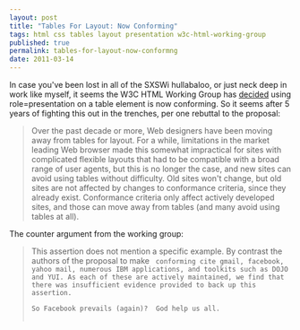 ```yaml
---
layout: post
title: "Tables For Layout: Now Conforming"
tags: html css tables layout presentation w3c-html-working-group
published: true
permalink: tables-for-layout-now-conformng
date: 2011-03-14
---
```


In case you've been lost in all of the SXSWi hullabaloo, or just neck deep in work like myself, it seems the W3C HTML Working Group has <a href="http://lists.w3.org/Archives/Public/public-html/2011Mar/0245.html">decided</a> using role=presentation on a table element is now conforming.  So it seems after 5 years of fighting this out in the trenches, per one  rebuttal to the proposal:
<blockquote>Over the past decade or more, Web designers have been moving away from tables for layout. For a while, limitations in the market leading Web browser made this somewhat impractical for sites with complicated flexible layouts that had to be compatible with a broad range of user agents, but this is no longer the case, and new sites can avoid using tables without difficulty. Old sites won't change, but old sites are not affected by changes to conformance criteria, since they already exist. Conformance criteria only affect actively developed sites, and those can move away from tables (and many avoid using tables at all).
</blockquote>
The counter argument from the working group:
<blockquote>
This assertion does not mention a specific example. By contrast the authors of the proposal to make <code><table role="presention"></code> conforming cite gmail, facebook, yahoo mail, numerous IBM applications, and toolkits such as DOJO and YUI. As each of these are actively maintained, we find that there was insufficient evidence provided to back up this assertion.
</blockquote>
So Facebook prevails (again)?  God help us all.
